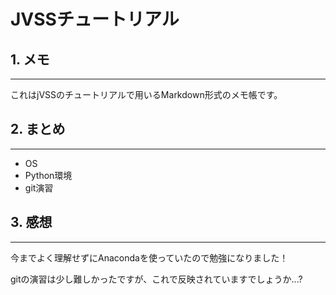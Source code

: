 # JVSSチュートリアル
## 1. メモ
----
これはjVSSのチュートリアルで用いるMarkdown形式のメモ帳です。
## 2. まとめ
----

- OS
- Python環境
- git演習

## 3. 感想
----
今までよく理解せずにAnacondaを使っていたので勉強になりました！

gitの演習は少し難しかったですが、これで反映されていますでしょうか...?